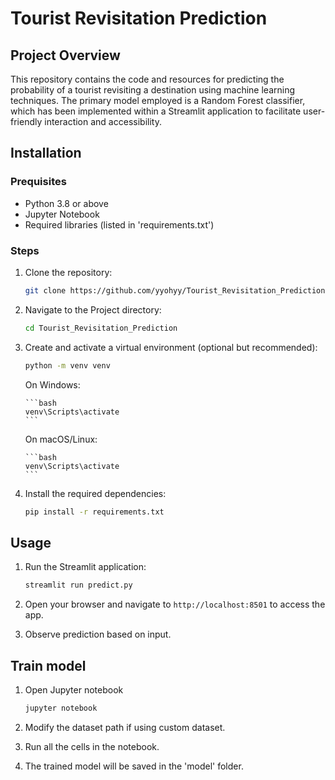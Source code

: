 # Tourist Revisitation Prediction

## Project Overview 

This repository contains the code and resources for predicting the probability of a tourist revisiting a destination using machine learning techniques. The primary model employed is a Random Forest classifier, which has been implemented within a Streamlit application to facilitate user-friendly interaction and accessibility.


## Installation

### Prequisites

 - Python 3.8 or above
 - Jupyter Notebook
 - Required libraries (listed in 'requirements.txt')

### Steps

1. Clone the repository:
   
    ```bash
    git clone https://github.com/yyohyy/Tourist_Revisitation_Prediction.git
    ```
    
2. Navigate to the Project directory:
   
    ```bash
    cd Tourist_Revisitation_Prediction
    ```
    
3. Create and activate a virtual environment (optional but recommended):

    ```bash
    python -m venv venv
    ```
    
     On Windows:
       
       ```bash
       venv\Scripts\activate
       ```
       
     On macOS/Linux:
   
       ```bash
       venv\Scripts\activate
       ```
    
4. Install the required dependencies:
   
    ```bash
    pip install -r requirements.txt
    ```

## Usage

1. Run the Streamlit application:
 
    ```bash
    streamlit run predict.py
    ```
    
2. Open your browser and navigate to `http://localhost:8501` to access the app.
3. Observe prediction based on input.
   

## Train model

1. Open Jupyter notebook

   ```bash
   jupyter notebook
   ```
   
3. Modify the dataset path if using custom dataset.
4. Run all the cells in the notebook.
5. The trained model will be saved in the 'model' folder.   



